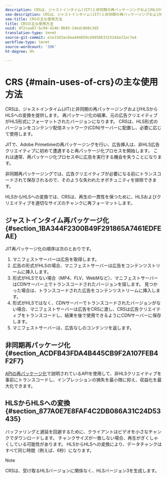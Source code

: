 ```yaml
---
description: CRSは、ジャストインタイム(JIT)と非同期の再パッケージングおよびHLSからHLSへの変換を提供します。 再パッケージ化の結果、元の広告クリエイティブがHLS形式にフォーマットされたバージョンになります。 CRSは、HLS形式のバージョンをコンテンツ配信ネットワーク(CDN)サーバーに配置し、必要に応じて使用します。
seo-description: CRSは、ジャストインタイム(JIT)と非同期の再パッケージングおよびHLSからHLSへの変換を提供します。 再パッケージ化の結果、元の広告クリエイティブがHLS形式にフォーマットされたバージョンになります。 CRSは、HLS形式のバージョンをコンテンツ配信ネットワーク(CDN)サーバーに配置し、必要に応じて使用します。
seo-title: CRSの主な使用方法
title: CRSの主な使用方法
uuid: df2caa67-bc94-4146-9b93-14edc060c3d5
translation-type: tm+mt
source-git-commit: e1e33d3ac0aad44859cd49566331524da72ac7e4
workflow-type: tm+mt
source-wordcount: '396'
ht-degree: 0%

---
```



# CRS {#main-uses-of-crs}の主な使用方法

CRSは、ジャストインタイム(JIT)と非同期の再パッケージングおよびHLSからHLSへの変換を提供します。 再パッケージ化の結果、元の広告クリエイティブがHLS形式にフォーマットされたバージョンになります。 CRSは、HLS形式のバージョンをコンテンツ配信ネットワーク(CDN)サーバーに配置し、必要に応じて使用します。

JITで、Adobe Primetimeの再パッケージングを行い、広告挿入は、非HLS広告クリエイティブに初めて遭遇すると再パッケージ化プロセスを開始します。 これは通常、再パッケージ化プロセス中に広告を実行する機会を失うことになります。

非同期再パッケージングでは、広告クリエイティブが必要になる前にトランスコードされて保存されるので、そのような失われたオポチュニティを排除できます。

HLSからHLSへの変換では、CRSは、再生の一貫性を保つために、HLSおよびクリエイティブを適切なサイズのチャンクに再フォーマットします。

## ジャストインタイム再パッケージ化{#section_1BA344F2300B49F291865A7461EDFEAE}

JIT再パッケージ化の順序は次のとおりです。

1. マニフェストサーバーは広告を取得します。
1. 広告の形式がHLSの場合、マニフェストサーバーは広告をコンテンツストリームに挿入します。
1. 形式がHLSでない場合（MP4、FLV、WebMなど）、マニフェストサーバーはCDNサーバー上でトランスコードされたバージョンを探します。 見つかった場合は、トランスコードされた広告をコンテンツストリームに挿入します。
1. 形式がHLSではなく、CDNサーバーでトランスコードされたバージョンがない場合、マニフェストサーバーは広告をCRSに渡し、CRSは広告クリエイティブをトランスコードし、結果を後で使用できるようにCDNサーバーに保存します。
1. マニフェストサーバーは、広告なしのコンテンツを返します。

## 非同期再パッケージ化{#section_ACDFB43FDA4B445CB9F2A107FEB4F2F7}

[APIの再パッケージ化](../~old-creative-repackaging-service/api-repackage.md)で説明されているAPIを使用して、非HLSクリエイティブを事前にトランスコードし、インプレッションの損失を最小限に抑え、収益化を最大化できます。

## HLSからHLSへの変換{#section_877A0E7E8FAF4C2DB086A31C24D53435}

バッファリングと遅延を回避するために、クライアントはビデオを小さなチャンクでダウンロードします。 チャンクサイズが一致しない場合、再生がぎくしゃくしている可能性があります。 HLSからHLSへの変換により、データチャンクはすべて同じ時間（例えば、6秒）になります。

>[!NOTE]
>
>CRSは、受け取るHLSバージョンに関係なく、HLSバージョン3を生成します。